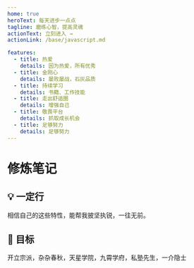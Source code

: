 ```yaml
---
home: true
heroText: 每天进步一点点
tagline: 磨练心智，提高灵魂
actionText: 立刻进入 →
actionLink: /base/javascript.md

features:
  - title: 热爱
    details: 因为热爱，所有优秀
  - title: 金刚心
    details: 屡败屡战，石灰品质
  - title: 持续学习
    details: 书籍、工作技能
  - title: 走出舒适圈
    details: 增强自己
  - title: 敬畏平台
    details: 抓取成长机会
  - title: 足够努力
    details: 足够努力
---
```


# 修炼笔记

## :bulb: 一定行

相信自己的这些特性，能帮我披坚执锐，一往无前。

## :sunflower: 目标

开立宗派，杂杂春秋，天星学院，九霄学府，私塾先生，一介隐士
